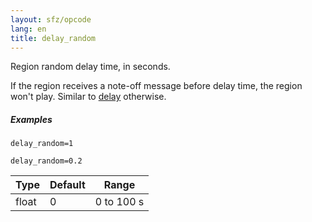 ```yaml
---
layout: sfz/opcode
lang: en
title: delay_random
---
```

Region random delay time, in seconds.

If the region receives a note-off message before delay time,
the region won't play. Similar to [delay](delay) otherwise.

##### Examples

```
delay_random=1

delay_random=0.2
```

| Type  | Default | Range      |
| ---   | ---     | ---        |
| float | 0       | 0 to 100 s |
